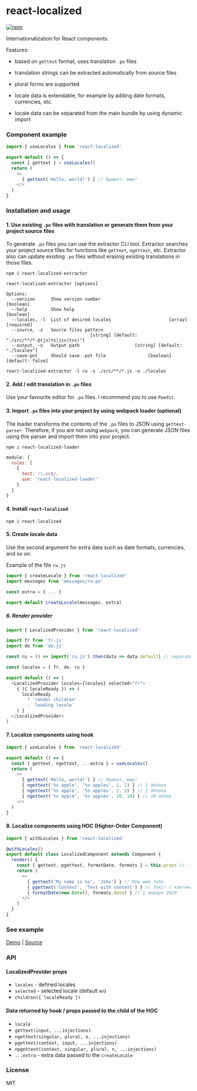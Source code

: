 # react-localized

[![npm](https://img.shields.io/npm/v/react-localized.svg)](https://www.npmjs.com/package/react-localized)

Internationalization for React components.

Features:
- based on `gettext` format, uses translation `.po` files

- translation strings can be extracted automatically from source files

- plural forms are supported

- locale data is extendable, for example by adding date formats, currencies, etc.

- locale data can be separated from the main bundle by using dynamic import

### Component example

```js
import { useLocales } from 'react-localized'

export default () => {
  const { gettext } = useLocales()
  return (
    <>
      { gettext('Hello, world!') } // Привет, мир!
    </>
  )
}
```

### Installation and usage

#### 1. Use existing `.po` files with translation or generate them from your project source files

To generate `.po` files you can use the extractor CLI tool. Extractor searches your project source files for functions like `gettext`, `ngettext`, etc. Extractor also can update existing `.po` files without erasing existing translations in those files.

```console
npm i react-localized-extractor
```

```console
react-localized-extractor [options]

Options:
  --version      Show version number                                   [boolean]
  --help         Show help                                             [boolean]
  --locales, -l  List of desired locales                      [array] [required]
  --source, -s   Source files pattern
                                [string] [default: "./src/**/*.@(js|ts|jsx|tsx)"]
  --output, -o   Output path                     [string] [default: "./locales"]
  --save-pot     Should save .pot file                [boolean] [default: false]
```

```console
react-localized-extractor -l ru -s ./src/**/*.js -o ./locales
```

#### 2. Add / edit translation in `.po` files

Use your favourite editor for `.po` files. I recommend you to use `Poedit`.

#### 3. Import `.po` files into your project by using webpack loader (optional)

The loader transforms the contents of the `.po` files to JSON using `gettext-parser`. Therefore, if you are not using `webpack`, you can generate JSON files using this parser and import them into your project. 

```console
npm i react-localized-loader
```

```js
module: {
  rules: [
    {
      test: /\.po$/,
      use: 'react-localized-loader'
    }
  ]
}
```

#### 4. Install `react-localized`

```console
npm i react-localized
```

#### 5. Create locale data

Use the second argument for extra data such as date formats, currencies, and so on.

Example of the file `ru.js`

```js
import { createLocale } from 'react-localized'
import messages from 'messages/ru.po'

const extra = { ... }

export default createLocale(messages, extra)
```

##### 6. Render provider

```js
import { LocalizedProvider } from 'react-localized'

import fr from 'fr.js'
import de from 'de.js'

const ru = () => import('ru.js').then(data => data.default) // separated from the main bundle

const locales = { fr, de, ru }

export default () => (
  <LocalizedProvider locales={locales} selected="fr">
    { ({ localeReady }) => (
      localeReady 
        ? 'render children' 
        : 'loading locale'
    ) }
  </LocalizedProvider>
)
```

#### 7. Localize components using hook

```js
import { useLocales } from 'react-localized'

export default () => {
  const { gettext, ngettext, ...extra } = useLocales()
  return (
    <>
      { gettext('Hello, world!') } // Привет, мир!
      { ngettext('%s apple', '%s apples', 1, 1) } // 1 яблоко
      { ngettext('%s apple', '%s apples', 2, 2) } // 2 яблока
      { ngettext('%s apple', '%s apples', 10, 10) } // 10 яблок
    </>
  )
}
```

#### 8. Localize components using HOC (Higher-Order Component)

```js
import { withLocales } from 'react-localized'

@withLocales()
export default class LocalizedComponent extends Component {
  render() {
    const { gettext, pgettext, formatDate, formats } = this.props // 'formatDate' and 'formats' are extra data passed to the 'createLocale'
    return (
      <>
        { gettext('My name is %s', 'John') } // Мое имя John
        { pgettext('Context', 'Text with context') } // Текст с контекстом
        { formatDate(new Date(), formats.date) } // 1 января 2020
      </>
    )
  }
}
```

### See example

[Demo](http://fakundo.github.io/react-localized/)
|
[Source](https://github.com/fakundo/react-localized/tree/master/examples)

### API

#### LocalizedProvider props

- `locales` - defined locales
- `selected` - selected locale (default `en`)
- `children({ localeReady })`

#### Data returned by hook / props passed to the child of the HOC

- `locale`
- `gettext(input, ...injections)`
- `ngettext(singular, plural, n, ...injections)`
- `pgettext(context, input, ...injections)`
- `npgettext(context, singular, plural, n, ...injections)`
- `...extra` - extra data passed to the `createLocale`

### License

MIT
